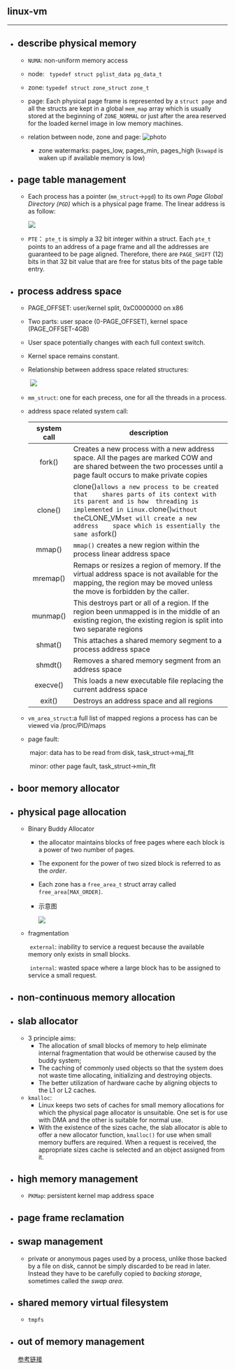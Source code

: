 ## linux-vm

----------------------------

- ## describe physical memory

   - `NUMA`:	non-uniform memory access

  - node: ` typedef struct pglist_data pg_data_t`

  - zone: `typedef struct zone_struct zone_t`

  - page:  Each physical page frame is represented by a `struct page` and all the structs are kept in a global `mem_map` array which is usually stored at the beginning of `ZONE_NORMAL` or just after the area reserved for the loaded kernel image in low memory machines.

  - relation between node, zone and page:
        ![photo](./linux-vm-photoes/node-zone-page.png)
	-  zone watermarks: pages_low, pages_min, pages_high (`kswapd` is waken up if available memory is low)

- ## page table management

   - Each process has a pointer (`mm_struct`→`pgd`) to its own *Page Global Directory (`PGD`)* which is a physical page frame. The linear address is as follow:

     ![](./linux-vm-photoes/pgd-pmd-pte.png)

   - `PTE`： `pte_t` is simply a 32 bit integer within a struct. Each `pte_t` points to an address of a page frame and all the addresses  are guaranteed to be page aligned. Therefore, there are `PAGE_SHIFT` (12) bits in that 32 bit value that are free for status bits of the page table entry.

- ## process address space

  - PAGE_OFFSET: user/kernel split, 0xC0000000 on x86

  - Two parts:	user space (0-PAGE_OFFSET), kernel space (PAGE_OFFSET-4GB)

  - User space potentially changes with each full context switch.

  - Kernel space remains constant.

  - Relationship between address space related structures:

    ​	![](./linux-vm-photoes/address-space-structures.png)

  - `mm_struct`: one for each precess, one for all the threads in a process.

  - address space related system call:

    | system call | description                                                  |
    | :---------: | ------------------------------------------------------------ |
    |   fork()    | Creates a new process with a new address space. All the 	pages are marked COW and are shared between the two processes 	until a page fault occurs to make private copies |
    |   clone()   | clone()` allows a new process to be created that 	shares parts of its context with its parent and is how 	threading is implemented in Linux. `clone()` without 	the `CLONE_VM` set will create a new address 	space which is essentially the same as `fork() |
    |   mmap()    | `mmap()` creates a new region within the process 	linear address space |
    |  mremap()   | Remaps or resizes a region of memory. If the virtual 	 address space is not available for the mapping, the region 	 may be moved unless the move is forbidden by the caller. |
    |  munmap()   | This destroys part or all of a region. If the region been 	unmapped is in the middle of an existing region, the existing 	region is split into two separate regions |
    |   shmat()   | This attaches a shared memory segment to a process address 	space |
    |   shmdt()   | Removes a shared memory segment from an address space        |
    |  execve()   | This loads a new executable file replacing the current 	address space |
    |   exit()    | Destroys an address space and all regions                    |
    
  - `vm_area_struct`:a full list of mapped regions a process has can be viewed via /proc/PID/maps

  - page fault: 

    ​      major: data has to be read from disk, task_struct->maj_flt
    
    ​	  minor: other page fault, task_struct->min_flt 
  
- ## boor memory allocator

- ## physical page allocation

   - Binary Buddy Allocator

     - the allocator maintains blocks of free pages where each block is a power of two number of pages.

     - The exponent for the power of two sized block is referred to as the *order*.

     - Each zone has a `free_area_t` struct array called `free_area[MAX_ORDER]`.

     - 示意图

       ![](./linux-vm-photoes/free-page-block.png)
     
   - fragmentation
   
     ​	`external`: inability to service a request because the available memory only exists in small blocks.
   
     ​	`internal`: wasted space where a large block has to be assigned to service a small request.   
   
- ## non-continuous memory allocation

- ## slab allocator

  - 3 principle aims:
    - The allocation of small blocks of memory to help eliminate internal fragmentation that would be otherwise caused by the buddy system;
    - The caching of commonly used objects so that the system does not waste time allocating, initializing and destroying objects.
    - The better utilization of hardware cache by aligning objects to the L1 or L2 caches.
  - `kmalloc`:
    - Linux keeps two sets of caches for small memory allocations for which the physical page allocator is unsuitable. One set is for use with DMA and the other is suitable for normal use.
    - With the existence of the sizes cache, the slab allocator is able to offer a new allocator function, `kmalloc()` for use when small memory buffers are required. When a request is received, the appropriate sizes cache is selected and an object assigned from it.

- ## high memory management

   - `PKMap`: persistent kernel map address space

- ## page frame reclamation

- ## swap management

   - private or anonymous pages used by a process, unlike those backed by a file on disk, cannot be simply discarded to be read in later. Instead they have to be carefully copied to *backing storage*, sometimes called the *swap area*. 

- ## shared memory virtual filesystem

   - `tmpfs`

- ## out of memory management

  
  
  [参考链接](https://www.kernel.org/doc/gorman)
  
  

